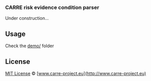 ### CARRE risk evidence condition parser

Under construction...

## Usage

Check the [demo/](https://github.com/carre-project/RiskEvidenceConditionParser/tree/master/demo) folder 


## License

[MIT License](http://zenorocha.mit-license.org/) © [www.carre-project.eu](http://www.carre-project.eu)
